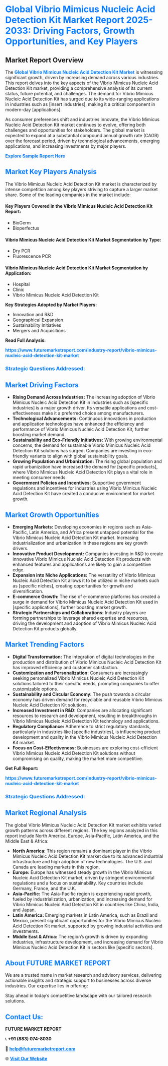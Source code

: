 <h1 style="color: #007BFF;">Global Vibrio Mimicus Nucleic Acid Detection Kit Market Report 2025-2033: Driving Factors, Growth Opportunities, and Key Players</h1>

<section id="overview">
<h2>Market Report Overview</h2>
<p>The <a href="https://www.futuremarketreport.com/industry-report/vibrio-mimicus-nucleic-acid-detection-kit-market" style="color: #007BFF; text-decoration: none;"><strong>Global Vibrio Mimicus Nucleic Acid Detection Kit Market</strong></a> is witnessing significant growth, driven by increasing demand across various industries. This report delves into the key aspects of the Vibrio Mimicus Nucleic Acid Detection Kit market, providing a comprehensive analysis of its current status, future potential, and challenges. The demand for Vibrio Mimicus Nucleic Acid Detection Kit has surged due to its wide-ranging applications in industries such as [insert industries], making it a critical component in modern-day [applications].</p>
<p>As consumer preferences shift and industries innovate, the Vibrio Mimicus Nucleic Acid Detection Kit market continues to evolve, offering both challenges and opportunities for stakeholders. The global market is expected to expand at a substantial compound annual growth rate (CAGR) over the forecast period, driven by technological advancements, emerging applications, and increasing investments by major players.</p>
</section>

<section id="overview">
<p><a href="https://www.futuremarketreport.com/request-sample/reportId=123818" style="color: #007BFF; text-decoration: none;"><strong>Explore Sample Report Here</strong></a></p>
</section>

<section id="key-players">
<h2 style="color: #007BFF;">Market Key Players Analysis</h2>
<p>The Vibrio Mimicus Nucleic Acid Detection Kit market is characterized by intense competition among key players striving to capture a larger market share. Some of the leading companies in the market include:</p>
<h4>Key Players Covered in the Vibrio Mimicus Nucleic Acid Detection Kit Report:</h4>
<ul><li>BioGerm</li><li>Bioperfectus</li></ul>
<h4>Vibrio Mimicus Nucleic Acid Detection Kit Market Segmentation by Type:</h4>
<ul><li>Dry PCR</li><li>Fluorescence PCR</li></ul>

<h4>Vibrio Mimicus Nucleic Acid Detection Kit Market Segmentation by Application:</h4>
<ul><li>Hospital</li><li>Clinic</li><li>Vibrio Mimicus Nucleic Acid Detection Kit</li></ul>
<p><strong>Key Strategies Adopted by Market Players:</strong></p>
<ul>
<li>Innovation and R&D</li>
<li>Geographical Expansion</li>
<li>Sustainability Initiatives</li>
<li>Mergers and Acquisitions</li>
</ul>
</section>

<section>
<p><strong>Read Full Analysis: </strong></p><a href="https://www.futuremarketreport.com/industry-report/vibrio-mimicus-nucleic-acid-detection-kit-market" style="color: #007BFF; text-decoration: none;"><strong>https://www.futuremarketreport.com/industry-report/vibrio-mimicus-nucleic-acid-detection-kit-market</strong></a>
<h3 style="color: #007BFF;">Strategic Questions Addressed:</h3>
</section>

<section id="driving-factors">
<h2 style="color: #007BFF;">Market Driving Factors</h2>
<ul>
<li><strong>Rising Demand Across Industries:</strong> The increasing adoption of Vibrio Mimicus Nucleic Acid Detection Kit in industries such as [specific industries] is a major growth driver. Its versatile applications and cost-effectiveness make it a preferred choice among manufacturers.</li>
<li><strong>Technological Advancements:</strong> Continuous innovations in production and application technologies have enhanced the efficiency and performance of Vibrio Mimicus Nucleic Acid Detection Kit, further boosting market demand.</li>
<li><strong>Sustainability and Eco-Friendly Initiatives:</strong> With growing environmental concerns, the demand for sustainable Vibrio Mimicus Nucleic Acid Detection Kit solutions has surged. Companies are investing in eco-friendly variants to align with global sustainability goals.</li>
<li><strong>Growing Population and Urbanization:</strong> The rising global population and rapid urbanization have increased the demand for [specific products], where Vibrio Mimicus Nucleic Acid Detection Kit plays a vital role in meeting consumer needs.</li>
<li><strong>Government Policies and Incentives:</strong> Supportive government regulations and incentives for industries using Vibrio Mimicus Nucleic Acid Detection Kit have created a conducive environment for market growth.</li>
</ul>
</section>

<section id="growth-opportunities">
<h2 style="color: #007BFF;">Market Growth Opportunities</h2>
<ul>
<li><strong>Emerging Markets:</strong> Developing economies in regions such as Asia-Pacific, Latin America, and Africa present untapped potential for the Vibrio Mimicus Nucleic Acid Detection Kit market. Increasing industrialization and urbanization in these regions are key growth drivers.</li>
<li><strong>Innovative Product Development:</strong> Companies investing in R&D to create innovative Vibrio Mimicus Nucleic Acid Detection Kit products with enhanced features and applications are likely to gain a competitive edge.</li>
<li><strong>Expansion into Niche Applications:</strong> The versatility of Vibrio Mimicus Nucleic Acid Detection Kit allows it to be utilized in niche markets such as [specific niches], creating opportunities for growth and diversification.</li>
<li><strong>E-commerce Growth:</strong> The rise of e-commerce platforms has created a surge in demand for Vibrio Mimicus Nucleic Acid Detection Kit used in [specific applications], further boosting market growth.</li>
<li><strong>Strategic Partnerships and Collaborations:</strong> Industry players are forming partnerships to leverage shared expertise and resources, driving the development and adoption of Vibrio Mimicus Nucleic Acid Detection Kit products globally.</li>
</ul>
</section>

<section id="trending-factors">
<h2 style="color: #007BFF;">Market Trending Factors</h2>
<ul>
<li><strong>Digital Transformation:</strong> The integration of digital technologies in the production and distribution of Vibrio Mimicus Nucleic Acid Detection Kit has improved efficiency and customer satisfaction.</li>
<li><strong>Customization and Personalization:</strong> Consumers are increasingly seeking personalized Vibrio Mimicus Nucleic Acid Detection Kit solutions tailored to their specific needs, prompting companies to offer customizable options.</li>
<li><strong>Sustainability and Circular Economy:</strong> The push towards a circular economy has driven demand for recyclable and reusable Vibrio Mimicus Nucleic Acid Detection Kit solutions.</li>
<li><strong>Increased Investment in R&D:</strong> Companies are allocating significant resources to research and development, resulting in breakthroughs in Vibrio Mimicus Nucleic Acid Detection Kit technology and applications.</li>
<li><strong>Regulatory Compliance:</strong> Adherence to strict regulatory standards, particularly in industries like [specific industries], is influencing product development and quality in the Vibrio Mimicus Nucleic Acid Detection Kit market.</li>
<li><strong>Focus on Cost-Effectiveness:</strong> Businesses are exploring cost-efficient Vibrio Mimicus Nucleic Acid Detection Kit solutions without compromising on quality, making the market more competitive.</li>
</ul>
</section>

<section>
<p><strong>Get Full Report: </strong></p><a href="https://www.futuremarketreport.com/industry-report/vibrio-mimicus-nucleic-acid-detection-kit-market" style="color: #007BFF; text-decoration: none;"><strong>https://www.futuremarketreport.com/industry-report/vibrio-mimicus-nucleic-acid-detection-kit-market</strong></a>
<h3 style="color: #007BFF;">Strategic Questions Addressed:</h3>
</section>


<section id="regional-analysis">
<h2 style="color: #007BFF;">Market Regional Analysis</h2>
<p>The global Vibrio Mimicus Nucleic Acid Detection Kit market exhibits varied growth patterns across different regions. The key regions analyzed in this report include North America, Europe, Asia-Pacific, Latin America, and the Middle East & Africa:</p>
<ul>
<li><strong>North America:</strong> This region remains a dominant player in the Vibrio Mimicus Nucleic Acid Detection Kit market due to its advanced industrial infrastructure and high adoption of new technologies. The U.S. and Canada are leading markets in this region.</li>
<li><strong>Europe:</strong> Europe has witnessed steady growth in the Vibrio Mimicus Nucleic Acid Detection Kit market, driven by stringent environmental regulations and a focus on sustainability. Key countries include Germany, France, and the U.K.</li>
<li><strong>Asia-Pacific:</strong> The Asia-Pacific region is experiencing rapid growth, fueled by industrialization, urbanization, and increasing demand for Vibrio Mimicus Nucleic Acid Detection Kit in countries like China, India, and Japan.</li>
<li><strong>Latin America:</strong> Emerging markets in Latin America, such as Brazil and Mexico, present significant opportunities for the Vibrio Mimicus Nucleic Acid Detection Kit market, supported by growing industrial activities and investments.</li>
<li><strong>Middle East & Africa:</strong> The region’s growth is driven by expanding industries, infrastructure development, and increasing demand for Vibrio Mimicus Nucleic Acid Detection Kit in sectors like [specific sectors].</li>
</ul>
</section>

<footer>
<h2 style="color: #007BFF;">About FUTURE MARKET REPORT</h2>
<p>We are a trusted name in market research and advisory services, delivering actionable insights and strategic support to businesses across diverse industries. Our expertise lies in offering:</p>

<p>Stay ahead in today’s competitive landscape with our tailored research solutions.</p>

<h2 style="color: #007BFF;">Contact Us:</h2>
<p><strong>FUTURE MARKET REPORT</strong></p>
<p>📞 <strong>+91 (883) 074-8030</strong></p>
<p>📧 <strong><a href="mailto:help@futuremarketreport.com" style="color: #007BFF;">help@futuremarketreport.com</a></strong></p>
<p>🌐 <strong><a href="https://www.futuremarketreport.com/" style="color: #007BFF;">Visit Our Website</a></strong></p>
</footer>
